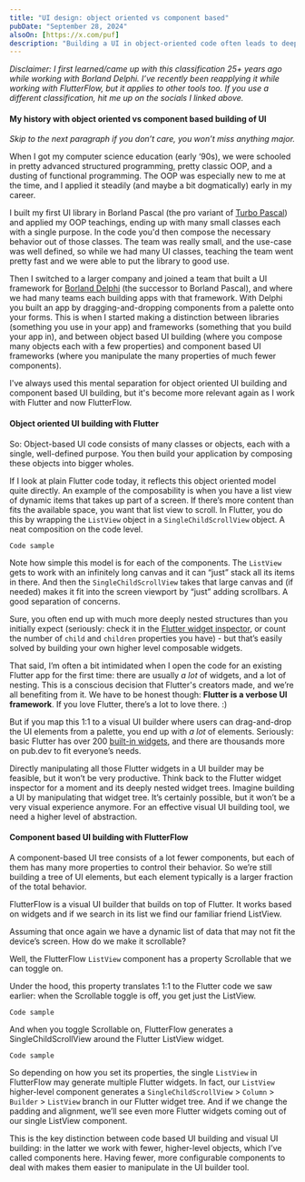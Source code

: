 ```yaml
---
title: "UI design: object oriented vs component based"
pubDate: "September 28, 2024"
alsoOn: [https://x.com/puf]
description: "Building a UI in object-oriented code often leads to deeply nested object structures, where each object has a single responsibility. Building a UI in a visual component-based builder typically leads to shallower structures with fewer objects, whose behavior is controlled by properties."
---
```


*Disclaimer: I first learned/came up with this classification 25+ years ago while working with Borland Delphi. I’ve recently been reapplying it while working with FlutterFlow, but it applies to other tools too. If you use a different classification, hit me up on the socials I linked above.*

#### My history with object oriented vs component based building of UI

*Skip to the next paragraph if you don’t care, you won’t miss anything major.*

When I got my computer science education (early ‘90s), we were schooled in pretty advanced structured programming, pretty classic OOP, and a dusting of functional programming.  The OOP was especially new to me at the time, and I applied it steadily (and maybe a bit dogmatically) early in my career.

I built my first UI library in Borland Pascal (the pro variant of [Turbo Pascal](https://en.wikipedia.org/wiki/Turbo_Pascal)) and applied my OOP teachings, ending up with many small classes each with a single purpose. In the code you'd then compose the necessary behavior out of those classes. The team was really small, and the use-case was well defined, so while we had many UI classes, teaching the team went pretty fast and we were able to put the library to good use.

Then I switched to a larger company and joined a team that built a UI framework for [Borland Delphi](https://en.wikipedia.org/wiki/Delphi_(software)) (the successor to Borland Pascal), and where we had many teams each building apps with that framework. With Delphi  you built an app by dragging-and-dropping components from a palette onto your forms. This is when I started making a distinction between libraries (something you use in your app) and frameworks (something that you build your app in), and between object based UI building (where you compose many objects each with a few properties) and component based UI frameworks (where you manipulate the many properties of much fewer components).

I've always used this mental separation for object oriented UI building and component based UI building, but it's become more relevant again as I work with Flutter and now FlutterFlow.

#### Object oriented UI building with Flutter

So: Object-based UI code consists of many classes or objects, each with a single, well-defined purpose. You then build your application by composing these objects into bigger wholes.

If I look at plain Flutter code today, it reflects this object oriented model quite directly. An example of the composability is when you have a list view of dynamic items that takes up part of a screen. If there’s more content than fits the available space, you want that list view to scroll. In Flutter, you do this by wrapping the `ListView` object in a `SingleChildScrollView` object. A neat composition on the code level.
```
Code sample
```

Note how simple this model is for each of the components. The `ListView` gets to work with an infinitely long canvas and it can “just” stack all its items in there. And then the `SingleChildScrollView` takes that large canvas and (if needed) makes it fit into the screen viewport by “just” adding scrollbars. A good separation of concerns.

Sure, you often end up with much more deeply nested structures than you initially expect (seriously: check it in the [Flutter widget inspector](https://docs.flutter.dev/tools/devtools/inspector), or count the number of `child` and `children` properties you have) - but that’s easily solved by building your own higher level composable widgets.

That said, I’m often a bit intimidated when I open the code for an existing Flutter app for the first time: there are usually *a lot* of widgets, and a lot of nesting. This is a conscious decision that Flutter's creators made, and we’re all benefiting from it. We have to be honest though: **Flutter is a verbose UI framework**. If you love Flutter, there’s a lot to love there. :)

But if you map this 1:1 to a visual UI builder where users can drag-and-drop the UI elements from a palette, you end up with *a lot* of elements. Seriously: basic Flutter has over 200 [built-in widgets](https://docs.flutter.dev/reference/widgets), and there are thousands more on pub.dev to fit everyone’s needs.

Directly manipulating all those Flutter widgets in a UI builder may be feasible, but it won’t be very productive. Think back to the Flutter widget inspector for a moment and its deeply nested widget trees. Imagine building a UI by manipulating that widget tree. It’s certainly possible, but it won’t be a very visual experience anymore. For an effective visual UI building tool, we need a higher level of abstraction.

#### Component based UI building with FlutterFlow

A component-based UI tree consists of a lot fewer components, but each of them has many more properties to control their behavior. So we’re still building a tree of UI elements, but each element typically is a larger fraction of the total behavior.

FlutterFlow is a visual UI builder that builds on top of Flutter. It works based on widgets and if we search in its list we find our familiar friend ListView.

<screenshot>

Assuming that once again we have a dynamic list of data that may not fit the device’s screen. How do we make it scrollable?

Well, the FlutterFlow `ListView` component has a property Scrollable that we can toggle on.

<screenshot>

Under the hood, this property translates 1:1 to the Flutter code we saw earlier: when the Scrollable toggle is off, you get just the ListView.  
```
Code sample
```
And when you toggle Scrollable on, FlutterFlow generates a SingleChildScrollView around the Flutter ListView widget.
```
Code sample
```

So depending on how you set its properties, the single `ListView` in FlutterFlow may generate multiple Flutter widgets. In fact, our `ListView` higher-level component generates a `SingleChildScrollView` > `Column` > `Builder` > `ListView` branch in our Flutter widget tree. And if we change the padding and alignment, we’ll see even more Flutter widgets coming out of our single ListView component.

This is the key distinction between code based UI building and visual UI building: in the latter we work with fewer, higher-level objects, which I’ve called components here. Having fewer, more configurable components to deal with makes them easier to manipulate in the UI builder tool.
